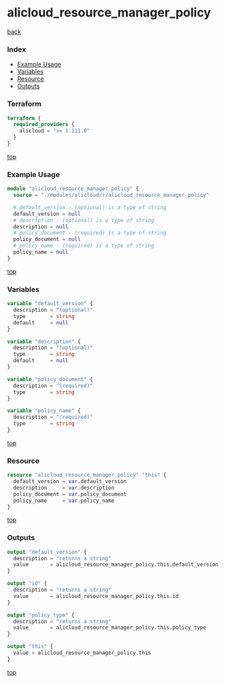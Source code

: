 # alicloud_resource_manager_policy

[back](../alicloud.md)

### Index

- [Example Usage](#example-usage)
- [Variables](#variables)
- [Resource](#resource)
- [Outputs](#outputs)

### Terraform

```terraform
terraform {
  required_providers {
    alicloud = ">= 1.111.0"
  }
}
```

[top](#index)

### Example Usage

```terraform
module "alicloud_resource_manager_policy" {
  source = "./modules/alicloud/r/alicloud_resource_manager_policy"

  # default_version - (optional) is a type of string
  default_version = null
  # description - (optional) is a type of string
  description = null
  # policy_document - (required) is a type of string
  policy_document = null
  # policy_name - (required) is a type of string
  policy_name = null
}
```

[top](#index)

### Variables

```terraform
variable "default_version" {
  description = "(optional)"
  type        = string
  default     = null
}

variable "description" {
  description = "(optional)"
  type        = string
  default     = null
}

variable "policy_document" {
  description = "(required)"
  type        = string
}

variable "policy_name" {
  description = "(required)"
  type        = string
}
```

[top](#index)

### Resource

```terraform
resource "alicloud_resource_manager_policy" "this" {
  default_version = var.default_version
  description     = var.description
  policy_document = var.policy_document
  policy_name     = var.policy_name
}
```

[top](#index)

### Outputs

```terraform
output "default_version" {
  description = "returns a string"
  value       = alicloud_resource_manager_policy.this.default_version
}

output "id" {
  description = "returns a string"
  value       = alicloud_resource_manager_policy.this.id
}

output "policy_type" {
  description = "returns a string"
  value       = alicloud_resource_manager_policy.this.policy_type
}

output "this" {
  value = alicloud_resource_manager_policy.this
}
```

[top](#index)